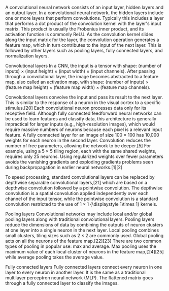 A convolutional neural network consists of an input layer, hidden layers and an output layer. In a convolutional neural network, the hidden layers include one or more layers that perform convolutions. Typically this includes a layer that performs a dot product of the convolution kernel with the layer's input matrix. This product is usually the Frobenius inner product, and its activation function is commonly ReLU. As the convolution kernel slides along the input matrix for the layer, the convolution operation generates a feature map, which in turn contributes to the input of the next layer. This is followed by other layers such as pooling layers, fully connected layers, and normalization layers.

Convolutional layers
In a CNN, the input is a tensor with shape: (number of inputs) × (input height) × (input width) × (input channels). After passing through a convolutional layer, the image becomes abstracted to a feature map, also called an activation map, with shape: (number of inputs) × (feature map height) × (feature map width) × (feature map channels).

Convolutional layers convolve the input and pass its result to the next layer. This is similar to the response of a neuron in the visual cortex to a specific stimulus.[20] Each convolutional neuron processes data only for its receptive field. Although fully connected feedforward neural networks can be used to learn features and classify data, this architecture is generally impractical for larger inputs (e.g., high-resolution images), which would require massive numbers of neurons because each pixel is a relevant input feature. A fully connected layer for an image of size 100 × 100 has 10,000 weights for each neuron in the second layer. Convolution reduces the number of free parameters, allowing the network to be deeper.[5] For example, using a 5 × 5 tiling region, each with the same shared weights, requires only 25 neurons. Using regularized weights over fewer parameters avoids the vanishing gradients and exploding gradients problems seen during backpropagation in earlier neural networks.[1][2]

To speed processing, standard convolutional layers can be replaced by depthwise separable convolutional layers,[21] which are based on a depthwise convolution followed by a pointwise convolution. The depthwise convolution is a spatial convolution applied independently over each channel of the input tensor, while the pointwise convolution is a standard convolution restricted to the use of 
1
×
1
{\displaystyle 1\times 1} kernels.

Pooling layers
Convolutional networks may include local and/or global pooling layers along with traditional convolutional layers. Pooling layers reduce the dimensions of data by combining the outputs of neuron clusters at one layer into a single neuron in the next layer. Local pooling combines small clusters, tiling sizes such as 2 × 2 are commonly used. Global pooling acts on all the neurons of the feature map.[22][23] There are two common types of pooling in popular use: max and average. Max pooling uses the maximum value of each local cluster of neurons in the feature map,[24][25] while average pooling takes the average value.

Fully connected layers
Fully connected layers connect every neuron in one layer to every neuron in another layer. It is the same as a traditional multilayer perceptron neural network (MLP). The flattened matrix goes through a fully connected layer to classify the images.

